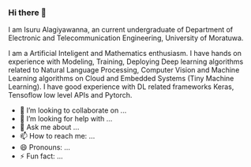### Hi there 👋

I am Isuru Alagiyawanna, an current undergraduate of Department of Electronic and Telecommunication Engineering, University of Moratuwa.

I am a Artificial Inteligent and Mathematics enthusiasm. I have hands on experience with Modeling, Training, Deploying Deep learning algorithms 
related to  Natural Language Processing, Computer Vision and Machine Learning algorithms on Cloud and Embedded Systems (Tiny Machine Learning). 
I have good 
experience with DL related frameworks Keras, Tensoflow low level APIs and Pytorch.
- 👯 I’m looking to collaborate on ...
- 🤔 I’m looking for help with ...
- 💬 Ask me about ...
- 📫 How to reach me: ...
- 😄 Pronouns: ...
- ⚡ Fun fact: ...

